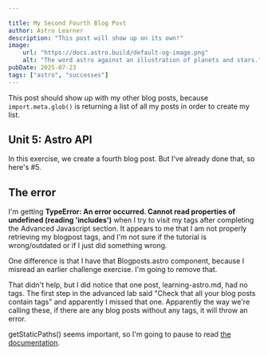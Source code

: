 ```yaml
---
 
title: My Second Fourth Blog Post
author: Astro Learner
description: "This post will show up on its own!"
image:
    url: "https://docs.astro.build/default-og-image.png"
    alt: "The word astro against an illustration of planets and stars."
pubDate: 2025-07-23
tags: ["astro", "successes"]
---
```

This post should show up with my other blog posts, because `import.meta.glob()` is returning a list of all my posts in order to create my list.

## Unit 5: Astro API

In this exercise, we create a fourth blog post. But I've already done that, so here's #5.

## The error

I'm getting <b>TypeError: An error occurred. Cannot read properties of undefined (reading 'includes')</b> when I try to visit my tags after completing the Advanced Javascript section. It appears to me that I am not properly retrieving my blogpost tags, and I'm not sure if the tutorial is wrong/outdated or if I just did something wrong.  

One difference is that I have that Blogposts.astro component, because I misread an earlier challenge exercise. I'm going to remove that.

That didn't help, but I did notice that one post, learning-astro.md, had no tags. The first step in the advanced lab said "Check that all your blog posts contain tags" and apparently I missed that one.  Apparently the way we're calling these, if there are any blog posts without any tags, it will throw an error.

getStaticPaths() seems important, so I'm going to pause to read <a href="https://docs.astro.build/en/reference/routing-reference/#getstaticpaths">the documentation</a>.

